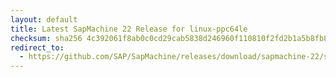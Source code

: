 ```yaml
---
layout: default
title: Latest SapMachine 22 Release for linux-ppc64le
checksum: sha256 4c392061f8ab0c0cd29cab5838d246960f110810f2fd2b1a5b8fb8488e9ebf3b
redirect_to:
  - https://github.com/SAP/SapMachine/releases/download/sapmachine-22/sapmachine-jdk-22_linux-ppc64le_bin.tar.gz
---
```

